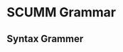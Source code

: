 #  SCUMM Grammar

## Syntax Grammer

<script> ::= <declaration>* EOF

### Declarations

declaration ::=


## Tokens

This is just an insight about some of the available Tokens:

```
enum TokenType: CaseIterable {
    
    case lparen, rparen, lbrace, rbrace,lbracket, rbracket
    case comma, colon, semicolon, exclamation
    case plus, minus, slash, star
    case hash, backslash, caret, apostrophe,backtick, at
    
    case equal, equalEqual, bangEqual
    case less, lessEqual, greater, greaterEqual
    case plusEqual, minusEqual
    case plusPlus, minusMinus
    
    case identifier, string, number
    case label
    
    case include
    case `if`, `else`, `is`
    
    case eof
}
```
